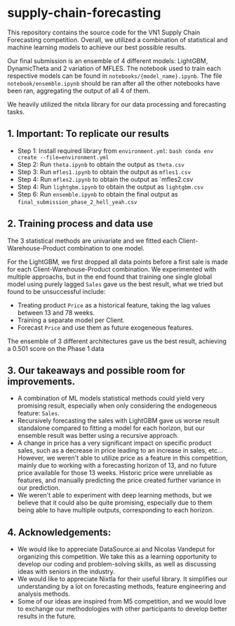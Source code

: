 # supply-chain-forecasting

This repository contains the source code for the VN1 Supply Chain Forecasting competition. Overall, we utilized a combination of statistical and machine learning models to achieve our best possible results.

Our final submission is an ensemble of 4 different models: LightGBM, DynamicTheta and 2 variation of MFLES. The notebook used to train each respective models can be found in `notebooks/{model_name}.ipynb`. The file `notebook/ensemble.ipynb` should be ran after all the other notebooks have been ran, aggregating the output of all 4 of them.

We heavily utilized the nitxla library for our data processing and forecasting tasks.

## 1. Important: To replicate our results

- Step 1: Install required library from `environment.yml`: `bash conda env create --file=environment.yml` 
- Step 2: Run `theta.ipynb` to obtain the output as `theta.csv`
- Step 3: Run `mfles1.ipynb` to obtain the output as `mfles1.csv`
- Step 4: Run `mfles2.ipynb` to obtain the output as `mfles2.csv
- Step 4: Run `lightgbm.ipynb` to obtain the output as `lightgbm.csv`
- Step 6: Run `ensemble.ipynb` to obtain the final output as `final_submission_phase_2_hell_yeah.csv`

## 2. Training process and data use

The 3 statistical methods are univariate and we fitted each Client-Warehouse-Product combination to one model. 

For the LightGBM, we first dropped all data points before a first sale is made for each Client-Warehouse-Product combination. We experimented with multiple approachs, but in the end found that training one single global model using purely lagged `Sales` gave us the best result, what we tried but found to be unsuccessful include:
- Treating product `Price` as a historical feature, taking the lag values between 13 and 78 weeks.
- Training a separate model per Client.
- Forecast `Price` and use them as future exogeneous features.

The ensemble of 3 different architectures gave us the best result, achieving a 0.501 score on the Phase 1 data  

## 3. Our takeaways and possible room for improvements.

- A combination of ML models statistical methods could yield very promising result, especially when only considering the endogeneous feature: `Sales`.
- Recursively forecasting the sales with LightGBM gave us worse result standalone compared to fitting a model for each horizon, but our ensemble result was better using a recursive approach.
- A change in price has a very significant impact on specific product sales, such as a decrease in price leading to an increase in sales, etc... However, we weren't able to utilize price as a feature in this competition, mainly due to working with a forecasting horizon of 13, and no future price available for those 13 weeks. Historic price were unreliable as features, and manually predicting the price created further variance in our prediction.
- We weren't able to experiment with deep learning methods, but we believe that it could also be quite promising, especially due to them being able to have multiple outputs, corresponding to each horizon.

## 4. Acknowledgements:

- We would like to appreciate DataSource.ai and Nicolas Vandeput for organizing this competition. We take this as a learning opportunity to develop our coding and problem-solving skills, as well as discussing ideas with seniors in the industry.
- We would like to appreciate Nixtla for their useful library. It simplifies our understanding by a lot on forecasting methods, feature engineering and analysis methods.
- Some of our ideas are inspired from M5 competition, and we would love to exchange our methodologies with other participants to develop better results in the future.
